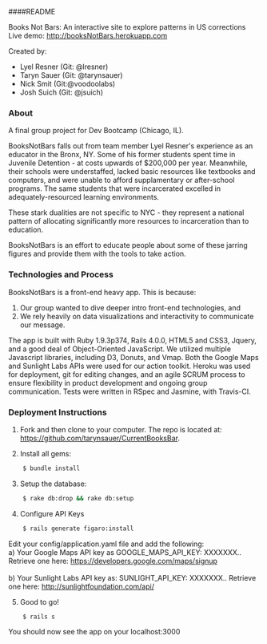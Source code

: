 ####README

Books Not Bars: An interactive site to explore patterns in US corrections
Live demo: http://booksNotBars.herokuapp.com

Created by:
* Lyel Resner (Git: @lresner)
* Taryn Sauer (Git: @tarynsauer)
* Nick Smit (Git:@voodoolabs)
* Josh Suich (Git: @jsuich)

### About

A final group project for Dev Bootcamp (Chicago, IL).

BooksNotBars falls out from team member Lyel Resner's experience as an educator in the Bronx, NY.  Some of his former students spent time in Juvenile Detention - at costs upwards of $200,000 per year.  Meanwhile, their schools were understaffed, lacked basic resources like textbooks and computers, and were unable to afford supplamentary or after-school programs. The same students that were incarcerated excelled in adequately-resourced learning environments.

These stark dualities are not specific to NYC - they represent a national pattern of allocating significantly more resources to incarceration than to education.

BooksNotBars is an effort to educate people about some of these jarring figures and provide them with the tools to take action.

### Technologies and Process

BooksNotBars is a front-end heavy app. This is because:<br /> 
1) Our group wanted to dive deeper intro front-end technologies, and <br />
2) We rely heavily on data visualizations and interactivity to communicate our message.

The app is built with Ruby 1.9.3p374, Rails 4.0.0, HTML5 and CSS3, Jquery, and a good deal of Object-Oriented JavaScript. We utilized multiple Javascript libraries, including D3, Donuts, and Vmap. Both the Google Maps and Sunlight Labs APIs were used for our action toolkit. Heroku was used for deployment, git for editing changes, and an agile SCRUM process to ensure flexibility in product development and ongoing group communication.  Tests were written in RSpec and Jasmine, with Travis-CI.



### Deployment Instructions


1. Fork and then clone to your computer.  The repo is located at: https://github.com/tarynsauer/CurrentBooksBar.

2. Install all gems:
```bash
    $ bundle install
```

3. Setup the database:
```bash
    $ rake db:drop && rake db:setup
```

4. Configure API Keys
```bash
    $ rails generate figaro:install
```
Edit your config/application.yaml file and add the following: <br />
  a) Your Google Maps API key as GOOGLE_MAPS_API_KEY: XXXXXXX..
     Retrieve one here: https://developers.google.com/maps/signup<br /><br />
  b) Your Sunlight Labs API key as: SUNLIGHT_API_KEY: XXXXXXX..
     Retrieve one here: http://sunlightfoundation.com/api/

5. Good to go!
```bash
    $ rails s
```

<!-- 
     REVIEW(RCB): How do I generate organization data so that I can see it on the map?
     		  It's hard to evaluate code that responds to /organizations/* without
		  data
-->

You should now see the app on your localhost:3000







